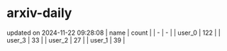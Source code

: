 # arxiv-daily
updated on 2024-11-22 09:28:08
| name | count |
| - | - |
| user_0 | 122 |
| user_3 | 33 |
| user_2 | 27 |
| user_1 | 39 |
